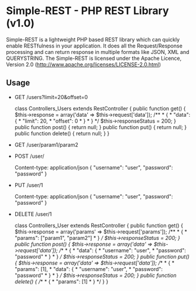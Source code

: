 Simple-REST - PHP REST Library (v1.0)
=====================================

Simple-REST is a lightweight PHP based REST library which can
quickly enable RESTfulness in your application. It does all the
Request/Response processing and can return response in multiple
formats like JSON, XML and QUERYSTRING.
The Simple-REST is licensed under the Apache Licence, Version 2.0
(http://www.apache.org/licenses/LICENSE-2.0.html)


Usage
-----

- GET /users?limit=20&offset=0

	class Controllers_Users extends RestController {
		public function get() {
			$this->response = array('data' => $this->request['data']);
			/**
			 * {
			 *     "data": {
			 *         "limit": 20,
			 *         "offset": 0
			 *     }
			 * }
			 */
			$this->responseStatus = 200;
		}
		public function post() {
			return null;
		}
		public function put() {
			return null;
		}
		public function delete() {
			return null;
		}
	}
	
- GET /user/param1/param2

- POST /user/ 

	Content-type: application/json
	{
		"username": "user",
		"password": "password"
	}

- PUT /user/1 

	Content-type: application/json
	{
		"username": "user",
		"password": "password"
	}
	
- DELETE /user/1 

	class Controllers_User extends RestController {
		public function get() {
			$this->response = array('params' => $this->request['params']);
			/**
			 * {
			 *    "params": ["param1", "param2"]
			 * }
			*/
			$this->responseStatus = 200;
		}
		public function post() {
			$this->response = array('data' => $this->request['data']);
			/**
			 * {
			 *    "data": {
			 *        "username": "user",
			 *        "password": "password"
			 *    }
			 * }
			*/
			$this->responseStatus = 200;
		}
		public function put() {
			$this->response = array('data' => $this->request['data']);
			/**
			 * {
			 *    "params": [1],
			 *    "data": {
			 *        "username": "user",
			 *        "password": "password"
			 *    }
			 * }
			*/
			$this->responseStatus = 200;
		}
		public function delete() {
			/**
			 * {
			 *    "params": [1]
			 * }
			*/
		}
	}

